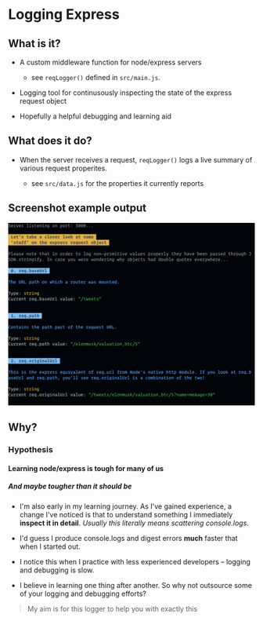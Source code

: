 # Logging Express

## What is it?

- A custom middleware function for node/express servers

  - see `reqLogger()` defined in `src/main.js`.

- Logging tool for continusously inspecting the state of the express request object

- Hopefully a helpful debugging and learning aid

## What does it do?

- When the server receives a request, `reqLogger()` logs a live summary of various request properites.

  - see `src/data.js` for the properties it currently reports

## Screenshot example output

![Alt Screenshot](./src/assets/screenshot.png)

## Why?

### Hypothesis

#### Learning node/express is tough for many of us

##### And maybe tougher than it should be

- I'm also early in my learning journey. As I've gained experience, a change I've noticed is that to understand something I immediately **inspect it in detail**. _Usually this literally means scattering console.logs_.

- I'd guess I produce console.logs and digest errors **much** faster that when I started out.

- I notice this when I practice with less experienced developers – logging and debugging is slow.

- I believe in learning one thing after another. So why not outsource some of your logging and debugging efforts?

> My aim is for this logger to help you with exactly this
